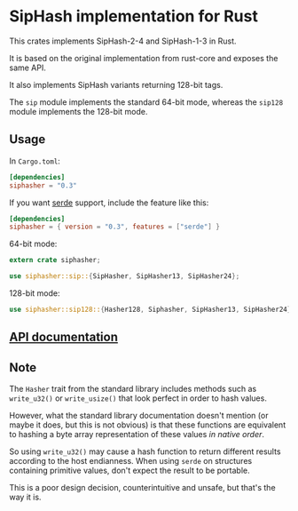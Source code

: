 SipHash implementation for Rust
===============================

This crates implements SipHash-2-4 and SipHash-1-3 in Rust.

It is based on the original implementation from rust-core and exposes the
same API.

It also implements SipHash variants returning 128-bit tags.

The `sip` module implements the standard 64-bit mode, whereas the `sip128`
module implements the 128-bit mode.

Usage
-----

In `Cargo.toml`:

```toml
[dependencies]
siphasher = "0.3"
```

If you want [serde](https://github.com/serde-rs/serde) support, include the feature like this:

```toml
[dependencies]
siphasher = { version = "0.3", features = ["serde"] }
```

64-bit mode:

```rust
extern crate siphasher;

use siphasher::sip::{SipHasher, SipHasher13, SipHasher24};
```

128-bit mode:

```rust
use siphasher::sip128::{Hasher128, Siphasher, SipHasher13, SipHasher24};
```

[API documentation](https://docs.rs/siphasher/)
-----------------------------------------------

Note
----

The `Hasher` trait from the standard library includes methods such as `write_u32()` or `write_usize()` that look perfect in order to hash values.

However, what the standard library documentation doesn't mention (or maybe it does, but this is not obvious) is that these functions are equivalent to hashing a byte array representation of these values *in native order*.

So using `write_u32()` may cause a hash function to return different results according to the host endianness. When using `serde` on structures containing primitive values, don't expect the result to be portable.

This is a poor design decision, counterintuitive and unsafe, but that's the way it is.
